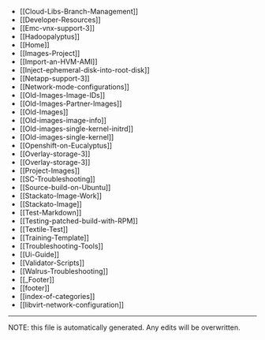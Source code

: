 * [[Cloud-Libs-Branch-Management]]
* [[Developer-Resources]]
* [[Emc-vnx-support-3]]
* [[Hadoopalyptus]]
* [[Home]]
* [[Images-Project]]
* [[Import-an-HVM-AMI]]
* [[Inject-ephemeral-disk-into-root-disk]]
* [[Netapp-support-3]]
* [[Network-mode-configurations]]
* [[Old-Images-Image-IDs]]
* [[Old-Images-Partner-Images]]
* [[Old-Images]]
* [[Old-images-image-info]]
* [[Old-images-single-kernel-initrd]]
* [[Old-images-single-kernel]]
* [[Openshift-on-Eucalyptus]]
* [[Overlay-storage-3]]
* [[Overlay-storage-3]]
* [[Project-Images]]
* [[SC-Troubleshooting]]
* [[Source-build-on-Ubuntu]]
* [[Stackato-Image-Work]]
* [[Stackato-Image]]
* [[Test-Markdown]]
* [[Testing-patched-build-with-RPM]]
* [[Textile-Test]]
* [[Training-Template]]
* [[Troubleshooting-Tools]]
* [[Ui-Guide]]
* [[Validator-Scripts]]
* [[Walrus-Troubleshooting]]
* [[_Footer]]
* [[footer]]
* [[index-of-categories]]
* [[libvirt-network-configuration]]

*****
NOTE: this file is automatically generated. Any edits will be overwritten.
